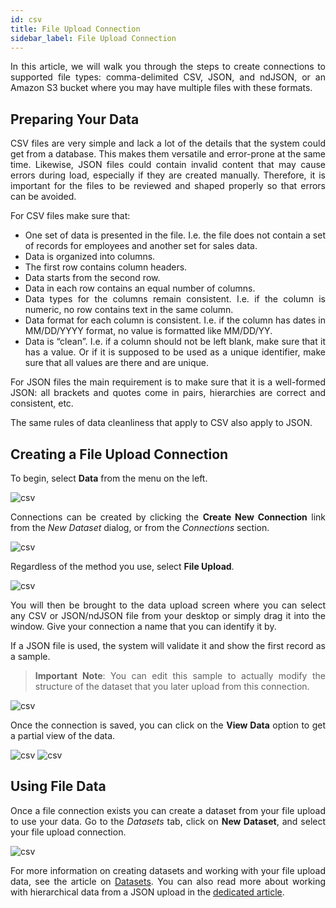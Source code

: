 ```yaml
---
id: csv
title: File Upload Connection
sidebar_label: File Upload Connection
---
```


<div style="text-align: justify">

In this article, we will walk you through the steps to create connections to supported file types: comma-delimited CSV, JSON, and ndJSON, or an Amazon S3 bucket where you may have multiple files with these formats.

## Preparing Your Data
CSV files are very simple and lack a lot of the details that the system could get from a database. This makes them versatile and error-prone at the same time. Likewise, JSON files could contain invalid content that may cause errors during load, especially if they are created manually. Therefore, it is important for the files to be reviewed and shaped properly so that errors can be avoided. 

For CSV files make sure that:
* One set of data is presented in the file. I.e. the file does not contain a set of records for employees and another set for sales data.
* Data is organized into columns.
* The first row contains column headers.
* Data starts from the second row.
* Data in each row contains an equal number of columns.
* Data types for the columns remain consistent. I.e. if the column is numeric, no row contains text in the same column.
* Data format for each column is consistent. I.e. if the column has dates in MM/DD/YYYY format, no value is formatted like MM/DD/YY.
* Data is “clean”. I.e. if a column should not be left blank, make sure that it has a value. Or if it is supposed to be used as a unique identifier, make sure that all values are there and are unique.

For JSON files the main requirement is to make sure that it is a well-formed JSON: all brackets and quotes come in pairs, hierarchies are correct and consistent, etc. 

The same rules of data cleanliness that apply to CSV also apply to JSON.

## Creating a File Upload Connection 
To begin, select **Data** from the menu on the left.

![csv](https://s3.amazonaws.com/cdn.qrvey.com/documentation_assets/ui-docs/datasets/3.4.2.2_csv/fileup1.png#thumbnail-20)

Connections can be created by clicking the **Create New Connection** link from the *New Dataset* dialog, or from the *Connections* section. 

![csv](https://s3.amazonaws.com/cdn.qrvey.com/documentation_assets/ui-docs/datasets/3.4.2.2_csv/fileup2.png#thumbnail)


Regardless of the method you use, select **File Upload**.

![csv](https://s3.amazonaws.com/cdn.qrvey.com/documentation_assets/ui-docs/datasets/3.4.2.2_csv/fileup3.png#thumbnail)




You will then be brought to the data upload screen where you can select any CSV or JSON/ndJSON file from your desktop or simply drag it into the window. Give your connection a name that you can identify it by.

If a JSON file is used, the system will validate it and show the first record as a sample.

>**Important Note**: You can edit this sample to actually modify the structure of the dataset that you later upload from this connection.  

![csv](https://s3.amazonaws.com/cdn.qrvey.com/documentation_assets/ui-docs/datasets/3.4.2.2_csv/fileup4.png#thumbnail)

Once the connection is saved, you can click on the **View Data** option to get a partial view of the data. 

![csv](https://s3.amazonaws.com/cdn.qrvey.com/documentation_assets/ui-docs/datasets/3.4.2.2_csv/fileup5.png#thumbnail)
![csv](https://s3.amazonaws.com/cdn.qrvey.com/documentation_assets/ui-docs/datasets/3.4.2.2_csv/fileup6.png#thumbnail)

## Using File Data
Once a file connection exists you can create a dataset from your file upload to use your data. Go to the *Datasets* tab, click on **New Dataset**, and select your file upload connection. 

![csv](https://s3.amazonaws.com/cdn.qrvey.com/documentation_assets/ui-docs/datasets/3.4.2.2_csv/fileup7.png#thumbnail)

For more information on creating datasets and working with your file upload data, see the article on <a href="/docs/ui-docs/datasets/datasets/">Datasets</a>. You can also read more about working with hierarchical data from a JSON upload in the <a href="">dedicated article</a>. 
























